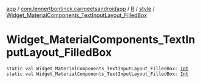 [app](../../../index.md) / [com.lennertbontinck.carmeetsandroidapp](../../index.md) / [R](../index.md) / [style](index.md) / [Widget_MaterialComponents_TextInputLayout_FilledBox](./-widget_-material-components_-text-input-layout_-filled-box.md)

# Widget_MaterialComponents_TextInputLayout_FilledBox

`static val Widget_MaterialComponents_TextInputLayout_FilledBox: `[`Int`](https://kotlinlang.org/api/latest/jvm/stdlib/kotlin/-int/index.html)
`static val Widget_MaterialComponents_TextInputLayout_FilledBox: `[`Int`](https://kotlinlang.org/api/latest/jvm/stdlib/kotlin/-int/index.html)